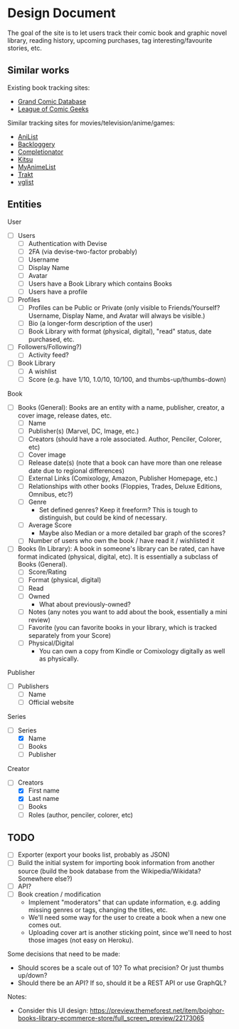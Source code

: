 # Design Document

The goal of the site is to let users track their comic book and graphic novel library, reading history, upcoming purchases, tag interesting/favourite stories, etc.

## Similar works

Existing book tracking sites:

- [Grand Comic Database](https://www.comics.org/)
- [League of Comic Geeks](https://leagueofcomicgeeks.com/)

Similar tracking sites for movies/television/anime/games:

- [AniList](https://anilist.co)
- [Backloggery](http://backloggery.com/)
- [Completionator](https://www.completionator.com/Game?platformIDs=53&sortColumn=GameName&sortDirection=ASC)
- [Kitsu](https://kitsu.io)
- [MyAnimeList](https://myanimelist.net/)
- [Trakt](https://trakt.tv)
- [vglist](https://vglist.co)

## Entities

User

- [ ] Users
  - [ ] Authentication with Devise
  - [ ] 2FA (via devise-two-factor probably)
  - [ ] Username
  - [ ] Display Name
  - [ ] Avatar
  - [ ] Users have a Book Library which contains Books
  - [ ] Users have a profile
- [ ] Profiles
  - [ ] Profiles can be Public or Private (only visible to Friends/Yourself? Username, Display Name, and Avatar will always be visible.)
  - [ ] Bio (a longer-form description of the user)
  - [ ] Book Library with format (physical, digital), "read" status, date purchased, etc.
- [ ] Followers/Following?)
  - [ ] Activity feed?
- [ ] Book Library
  - [ ] A wishlist
  - [ ] Score (e.g. have 1/10, 1.0/10, 10/100, and thumbs-up/thumbs-down)

Book

- [ ] Books (General): Books are an entity with a name, publisher, creator, a cover image, release dates, etc.
  - [ ] Name
  - [ ] Publisher(s) (Marvel, DC, Image, etc.)
  - [ ] Creators (should have a role associated. Author, Penciler, Colorer, etc)
  - [ ] Cover image
  - [ ] Release date(s) (note that a book can have more than one release date due to regional differences)
  - [ ] External Links (Comixology, Amazon, Publisher Homepage, etc.)
  - [ ] Relationships with other books (Floppies, Trades, Deluxe Editions, Omnibus, etc?)
  - [ ] Genre
    - Set defined genres? Keep it freeform? This is tough to distinguish, but could be kind of necessary.
  - [ ] Average Score
    - Maybe also Median or a more detailed bar graph of the scores?
  - [ ] Number of users who own the book / have read it / wishlisted it
- [ ] Books (In Library): A book in someone's library can be rated, can have format indicated (physical, digital, etc). It is essentially a subclass of Books (General).
  - [ ] Score/Rating
  - [ ] Format (physical, digital)
  - [ ] Read
  - [ ] Owned
    - What about previously-owned?
  - [ ] Notes (any notes you want to add about the book, essentially a mini review)
  - [ ] Favorite (you can favorite books in your library, which is tracked separately from your Score)
  - [ ] Physical/Digital
    - You can own a copy from Kindle or Comixology digitally as well as physically.

Publisher

- [ ] Publishers
  - [ ] Name
  - [ ] Official website

Series

- [ ] Series
  - [x] Name
  - [ ] Books
  - [ ] Publisher

Creator

- [ ] Creators
  - [x] First name
  - [x] Last name
  - [ ] Books
  - [ ] Roles (author, penciler, colorer, etc)

## TODO

- [ ] Exporter (export your books list, probably as JSON)
- [ ] Build the initial system for importing book information from another source (build the book database from the Wikipedia/Wikidata? Somewhere else?)
- [ ] API?
- [ ] Book creation / modification
  - Implement "moderators" that can update information, e.g. adding missing genres or tags, changing the titles, etc.
  - We'll need some way for the user to create a book when a new one comes out.
  - Uploading cover art is another sticking point, since we'll need to host those images (not easy on Heroku).

Some decisions that need to be made:

- Should scores be a scale out of 10? To what precision? Or just thumbs up/down?
- Should there be an API? If so, should it be a REST API or use GraphQL?

Notes:

- Consider this UI design: https://preview.themeforest.net/item/boighor-books-library-ecommerce-store/full_screen_preview/22173065

